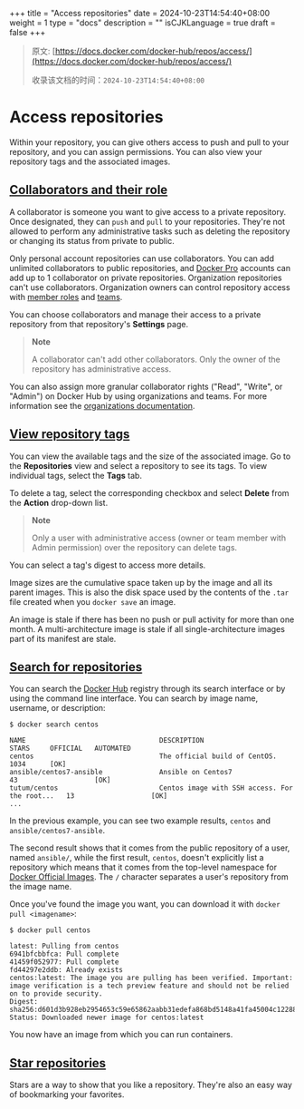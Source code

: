 +++
title = "Access repositories"
date = 2024-10-23T14:54:40+08:00
weight = 1
type = "docs"
description = ""
isCJKLanguage = true
draft = false
+++

> 原文: [https://docs.docker.com/docker-hub/repos/access/](https://docs.docker.com/docker-hub/repos/access/)
>
> 收录该文档的时间：`2024-10-23T14:54:40+08:00`

# Access repositories

Within your repository, you can give others access to push and pull to your repository, and you can assign permissions. You can also view your repository tags and the associated images.

## [Collaborators and their role](https://docs.docker.com/docker-hub/repos/access/#collaborators-and-their-role)

A collaborator is someone you want to give access to a private repository. Once designated, they can `push` and `pull` to your repositories. They're not allowed to perform any administrative tasks such as deleting the repository or changing its status from private to public.

Only personal account repositories can use collaborators. You can add unlimited collaborators to public repositories, and [Docker Pro](https://docs.docker.com/subscription/core-subscription/details/#docker-pro) accounts can add up to 1 collaborator on private repositories. Organization repositories can't use collaborators. Organization owners can control repository access with [member roles](https://docs.docker.com/security/for-admins/roles-and-permissions/) and [teams](https://docs.docker.com/admin/organization/manage-a-team/).

You can choose collaborators and manage their access to a private repository from that repository's **Settings** page.

> **Note**
>
> 
>
> A collaborator can't add other collaborators. Only the owner of the repository has administrative access.

You can also assign more granular collaborator rights ("Read", "Write", or "Admin") on Docker Hub by using organizations and teams. For more information see the [organizations documentation](https://docs.docker.com/admin/organization/orgs/#create-an-organization).

## [View repository tags](https://docs.docker.com/docker-hub/repos/access/#view-repository-tags)

You can view the available tags and the size of the associated image. Go to the **Repositories** view and select a repository to see its tags. To view individual tags, select the **Tags** tab.

To delete a tag, select the corresponding checkbox and select **Delete** from the **Action** drop-down list.

> **Note**
>
> 
>
> Only a user with administrative access (owner or team member with Admin permission) over the repository can delete tags.

You can select a tag's digest to access more details.

Image sizes are the cumulative space taken up by the image and all its parent images. This is also the disk space used by the contents of the `.tar` file created when you `docker save` an image.

An image is stale if there has been no push or pull activity for more than one month. A multi-architecture image is stale if all single-architecture images part of its manifest are stale.

## [Search for repositories](https://docs.docker.com/docker-hub/repos/access/#search-for-repositories)

You can search the [Docker Hub](https://hub.docker.com/) registry through its search interface or by using the command line interface. You can search by image name, username, or description:



```console
$ docker search centos

NAME                                 DESCRIPTION                                     STARS     OFFICIAL   AUTOMATED
centos                               The official build of CentOS.                   1034      [OK]
ansible/centos7-ansible              Ansible on Centos7                              43                   [OK]
tutum/centos                         Centos image with SSH access. For the root...   13                   [OK]
...
```

In the previous example, you can see two example results, `centos` and `ansible/centos7-ansible`.

The second result shows that it comes from the public repository of a user, named `ansible/`, while the first result, `centos`, doesn't explicitly list a repository which means that it comes from the top-level namespace for [Docker Official Images](https://docs.docker.com/trusted-content/official-images/). The `/` character separates a user's repository from the image name.

Once you've found the image you want, you can download it with `docker pull <imagename>`:



```console
$ docker pull centos

latest: Pulling from centos
6941bfcbbfca: Pull complete
41459f052977: Pull complete
fd44297e2ddb: Already exists
centos:latest: The image you are pulling has been verified. Important: image verification is a tech preview feature and should not be relied on to provide security.
Digest: sha256:d601d3b928eb2954653c59e65862aabb31edefa868bd5148a41fa45004c12288
Status: Downloaded newer image for centos:latest
```

You now have an image from which you can run containers.

## [Star repositories](https://docs.docker.com/docker-hub/repos/access/#star-repositories)

Stars are a way to show that you like a repository. They're also an easy way of bookmarking your favorites.
